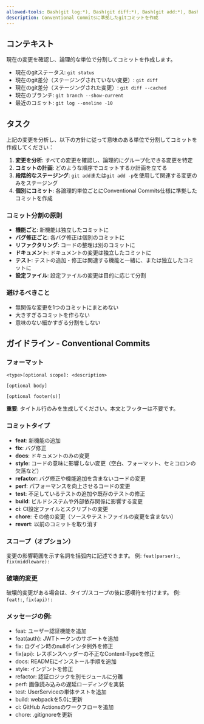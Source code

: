 ```yaml
---
allowed-tools: Bash(git log:*), Bash(git diff:*), Bash(git add:*), Bash(git commit:*)
description: Conventional Commitsに準拠したgitコミットを作成
---
```


## コンテキスト

現在の変更を確認し、論理的な単位で分割してコミットを作成します。

- 現在のgitステータス: `git status`
- 現在のgit差分（ステージングされていない変更）: `git diff`
- 現在のgit差分（ステージングされた変更）: `git diff --cached`
- 現在のブランチ: `git branch --show-current`
- 最近のコミット: `git log --oneline -10`

## タスク

上記の変更を分析し、以下の方針に従って意味のある単位で分割してコミットを作成してください：

1. **変更を分析**: すべての変更を確認し、論理的にグループ化できる変更を特定
2. **コミットの計画**: どのような順序でコミットするか計画を立てる
3. **段階的なステージング**: `git add`または`git add -p`を使用して関連する変更のみをステージング
4. **個別にコミット**: 各論理的単位ごとにConventional Commits仕様に準拠したコミットを作成

### コミット分割の原則

- **機能ごと**: 新機能は独立したコミットに
- **バグ修正ごと**: 各バグ修正は個別のコミットに
- **リファクタリング**: コードの整理は別のコミットに
- **ドキュメント**: ドキュメントの変更は独立したコミットに
- **テスト**: テストの追加・修正は関連する機能と一緒に、または独立したコミットに
- **設定ファイル**: 設定ファイルの変更は目的に応じて分割

### 避けるべきこと

- 無関係な変更を1つのコミットにまとめない
- 大きすぎるコミットを作らない
- 意味のない細かすぎる分割をしない

## ガイドライン - Conventional Commits

### フォーマット

```
<type>[optional scope]: <description>

[optional body]

[optional footer(s)]
```

**重要**: タイトル行のみを生成してください。本文とフッターは不要です。

### コミットタイプ

- **feat**: 新機能の追加
- **fix**: バグ修正
- **docs**: ドキュメントのみの変更
- **style**: コードの意味に影響しない変更（空白、フォーマット、セミコロンの欠落など）
- **refactor**: バグ修正や機能追加を含まないコードの変更
- **perf**: パフォーマンスを向上させるコードの変更
- **test**: 不足しているテストの追加や既存のテストの修正
- **build**: ビルドシステムや外部依存関係に影響する変更
- **ci**: CI設定ファイルとスクリプトの変更
- **chore**: その他の変更（ソースやテストファイルの変更を含まない）
- **revert**: 以前のコミットを取り消す

### スコープ（オプション）

変更の影響範囲を示す名詞を括弧内に記述できます。
例: `feat(parser):`, `fix(middleware):`

### 破壊的変更

破壊的変更がある場合は、タイプ/スコープの後に感嘆符を付けます。
例: `feat!:`, `fix(api)!:`

### メッセージの例:

- feat: ユーザー認証機能を追加
- feat(auth): JWTトークンのサポートを追加
- fix: ログイン時のnullポインタ例外を修正
- fix(api): レスポンスヘッダーの不正なContent-Typeを修正
- docs: READMEにインストール手順を追加
- style: インデントを修正
- refactor: 認証ロジックを別モジュールに分離
- perf: 画像読み込みの遅延ローディングを実装
- test: UserServiceの単体テストを追加
- build: webpackを5.0に更新
- ci: GitHub Actionsのワークフローを追加
- chore: .gitignoreを更新
